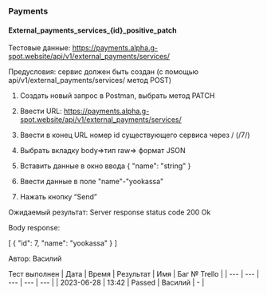 ### Payments
#### External_payments_services_{id}_positive_patch

Тестовые данные: https://payments.alpha.g-spot.website/api/v1/external_payments/services/

Предусловия: сервис должен быть создан (с помощью api/v1/external_payments/services/ метод POST)

1. Создать новый запрос в Postman, выбрать метод PATCH

2. Ввести URL: https://payments.alpha.g-spot.website/api/v1/external_payments/services/

4. Ввести в конец URL номер id существующего сервиса через / (/7/)

3. Выбрать вкладку body=>тип raw=> формат JSON

4. Вставить данные в окно ввода
{
  "name": "string"
}

5. Ввести данные в поле "name"-"yookassa"

5. Нажать кнопку “Send”

Ожидаемый результат: Server response status code 200 Ok

Body response:

[
  {
    "id": 7,
    "name": "yookassa"
  }
]


Автор: Василий

Тест выполнен
|     Дата      | Время | Результат |   Имя   | Баг № Trello |
|     ---       |  ---  |    ---    |   ---   |      ---     |
|  2023-06-28   | 13:42 |   Passed  | Василий |       -      | 